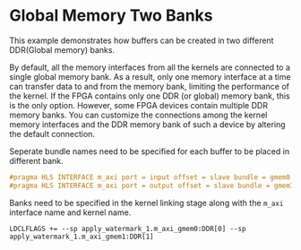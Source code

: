 Global Memory Two Banks
========================

This example demonstrates how buffers can be created in two different DDR(Global memory) banks.

By default, all the memory interfaces from all the kernels are connected to a single global memory bank. As a result, only one memory interface at a time can transfer data to and from the memory bank, limiting the performance of the kernel. If the FPGA contains only one DDR (or global) memory bank, this is the only option. However, some FPGA devices contain multiple DDR memory banks. You can customize the connections among the kernel memory interfaces and the DDR memory bank of such a device by altering the default connection.

Seperate bundle names need to be specified for each buffer to be placed in different bank.

```c++
#pragma HLS INTERFACE m_axi port = input offset = slave bundle = gmem0
#pragma HLS INTERFACE m_axi port = output offset = slave bundle = gmem1
```
Banks need to be specified in the kernel linking stage along with the `m_axi` interface name and kernel name.
```
LDCLFLAGS += --sp apply_watermark_1.m_axi_gmem0:DDR[0] --sp apply_watermark_1.m_axi_gmem1:DDR[1]
```
